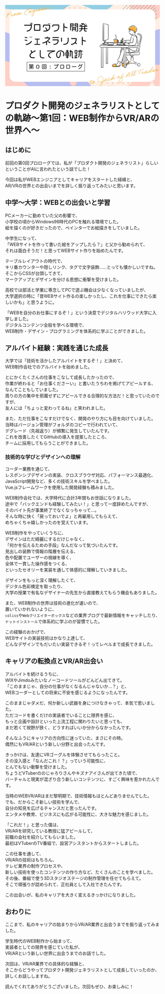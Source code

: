 ![CoverImage](images/20250607_product_development_generalist_part1/cover.webp)

# プロダクト開発のジェネラリストとしての軌跡〜第1回：WEB制作からVR/ARの世界へ〜

## はじめに

前回の第0回プロローグでは、私が「プロダクト開発のジェネラリスト」らしいということがAIに言われたという話でした！

今回は私がWEBエンジニアとしてキャリアをスタートした経緯と、  
AR/VRの世界との出会いまでを詳しく振り返ってみたいと思います。

## 中学〜大学：WEBとの出会いと学習

PCメーカーに勤めていた父の影響で、  
小学校の頃からWindows98時代のPCを触れる環境でした。  
絵を描くのが好きだったので、ペインターでお絵描きをしていました。

中学生になって、  
「WEBサイトを作って書いた絵をアップしたら？」と父から勧められて、  
それは面白そうだ！と思ってWEBサイト作りを始めたんです。

テーブルレイアウトの時代で、  
キリ番カウンターや隠しリンク、<font>タグで文字装飾……とっても懐かしいですね。  
そこからCSSが台頭してきて、  
マークアップとデザインを分ける思想に衝撃を受けました。

高校では部活と学業に専念してPCで遊ぶ機会は少なくなっていましたが、  
大学選択の時に「昔WEBサイト作るの楽しかったし、これを仕事にできたら楽しいかも」と思うように。

「WEBを自分のお仕事にするぞ！」という決意でデジタルハリウッド大学に入学しました。  
デジタルコンテンツ全般を学べる環境で、  
WEB制作・デザイン・プログラミングを体系的に学ぶことができました。

## アルバイト経験：実践を通じた成長

大学では「技術を活かしたアルバイトをするぞ！」と決めて、  
WEB制作会社でのアルバイトを始めました。

とにかくたくさんの仕事をこなして成長したかったので、  
作業が終わると「お仕事くださーい」と書いたうちわを掲げてアピールする、  
なんてこともしていました。  
周りの方の集中を邪魔せずにアピールできる合理的な方法だ！と思っていたのですが、  
友人には「ちょっと変わってるね」と笑われました。

また、ただ仕事をこなすだけでなく、開発のやり方にも目を向けていました。  
当時はバージョン管理がフォルダのコピーで行われていて、  
デグレード（先祖返り）が頻繁に発生していたんです。  
これを改善したくてGitHubの導入を提案したところ、  
チームに採用してもらうことができました。

### 技術的な学びとデザインへの理解

コーダー業務を通じて、  
レスポンシブデザインの実装、クロスブラウザ対応、パフォーマンス最適化、  
JavaScript開発など、多くの技術スキルを学べました。  
Vue.jsフレームワークを使用した開発経験も積みました。

WEB制作会社では、大学時代に合計3年間もお世話になりました。  
途中で「バックエンドも経験してみたい！」と思って一度辞めたんですが、  
そのバイト先が事業終了でなくなっちゃって…。  
そんな時に快く「戻っておいでよ」と再雇用してもらえて、  
めちゃくちゃ嬉しかったのを覚えています。

WEB制作をやっていくうちに、  
デザインはただ綺麗にするだけじゃなく、  
「何かを伝えるための手段」なんだなって気づいたんです。  
見出しの装飾で情報の階層を伝える、  
色や配置でユーザーの視線を導く、  
全体で一貫した操作感をつくる、  
といったセオリーを実装を通して体感的に理解していきました。

デザインをもっと深く理解したくて、  
デジタル色彩検定を取ったり、  
大学の授業で有名なデザイナーの先生から直接教えてもらう機会もありました。

また、WEB制作の世界は技術の進化が速いので、  
置いていかれないように、  
`coliss`や`Webクリエイターボックス`などの業界ブログで最新情報をキャッチしたり、  
`ドットインストール`で体系的に学ぶのが習慣でした。

この経験のおかげで、  
WEBサイトの実装技術はかなり上達して、  
どんなデザインでもだいたい実装できるぞ！ってレベルまで成長できました。

## キャリアの転換点とVR/AR出会い

アルバイトを続けるうちに、  
WIXやJimdoみたいなノーコードツールがどんどん出てきて。  
「このままじゃ、自分の仕事がなくなるんじゃないか…？」と、  
WEBコーダーとしての将来に不安を感じるようになったんです。

このままじゃダメだ、何か新しい武器を身につけなきゃって、本気で思いました。  
ただコードを書くだけの実装者でいることに限界を感じ、  
もっと企画や設計といった上流工程に関わりたいと思っても、  
まだ若くて視野が狭く、どうすればいいか分からなかったんです。

そんなふうにキャリアの方向性に迷っていた、まさにその時。  
偶然にもVR/ARという新しい分野と出会ったんです。

きっかけは、友達にVRゴーグルを体験させてもらったこと。  
その没入感と「なんだこれ！？」っていう可能性に、  
とんでもない衝撃を受けました。  
ちょうどVTuberののじゃろりさんやキズナアイさんが出てきた頃で、  
バーチャルと現実が混ざり合う新しいコンテンツに、すごく興味を惹かれたんです。

当時のWEBVR/ARはまだ黎明期で、技術情報もほとんどありませんでした。  
でも、だからこそ新しい技術を学んで、  
自分の知見を広げるチャンスだと思ったんです。  
エンタメや教育、ビジネスにも広がる可能性に、大きな魅力を感じました。

「これだ！」と思った僕は、  
VR/ARを研究している教授に猛アピールして、  
前職の会社を紹介してもらいました。  
最初はVTuberのTV番組で、設営アシスタントからスタートしました。

この仕事を通して、  
VR/ARの技術はもちろん、  
テレビ業界の制作プロセスや、  
新しい技術を使ったコンテンツの作り方など、たくさんのことを学べました。  
その後、番組で使う3Dスタジオステージの制作管理を任せてもらえて。  
そこで頑張りが認められて、正社員として入社できたんです。

この出会いが、私のキャリアを大きく変えるきっかけになりました。

## おわりに

ここまで、私のキャリアの始まりからVR/AR業界と出会うまでを振り返ってみました。

学生時代のWEB制作から始まって、  
実装者としての限界を感じていた私が、  
VR/ARという新しい世界に出会うまでのお話でした。

次回は、VR/AR業界での具体的な経験と、  
そこからどうやってプロダクト開発ジェネラリストとして成長していったのか、  
詳しくお話ししますね。

読んでくれてありがとうございました。次回もぜひ、お楽しみに！
